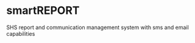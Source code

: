 smartREPORT
===========

SHS report and communication  management system with sms and email capabilities